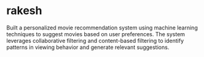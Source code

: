 # rakesh

Built a personalized movie recommendation system using machine learning techniques to suggest movies based on user preferences. The system leverages collaborative filtering and content-based filtering to identify patterns in viewing behavior and generate relevant suggestions.
